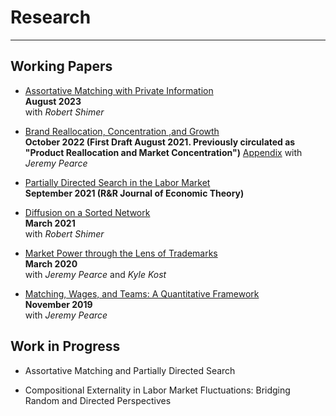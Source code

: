 # Research
---

## Working Papers

* [Assortative Matching with Private Information](files/two-sided-as-2023-09-13.pdf) <br/>
**August 2023**<br/>
with *Robert Shimer*

* [Brand Reallocation, Concentration ,and Growth](files/PW_010923.pdf) <br/>
**October 2022 (First Draft August 2021. Previously circulated as "Product Reallocation and Market Concentration")** [Appendix](files/tm_pw_apx_oct22.pdf)
with *Jeremy Pearce*


* [Partially Directed Search in the Labor Market](files/LW-PDS.pdf) <br/>
**September 2021 (R&R Journal of Economic Theory)**

* [Diffusion on a Sorted Network](files/sorting_draft_mar.pdf)<br/>
**March 2021**<br/>
with *Robert Shimer* 

* [Market Power through the Lens of Trademarks](files/KPW_paper_032920.pdf)<br/>
**March 2020**<br/>
with *Jeremy Pearce* and *Kyle Kost*

* [Matching, Wages, and Teams: A Quantitative Framework](files/pearce_wu_optimal_teams_paper_111619.pdf)<br/>
**November 2019**<br/>
with *Jeremy Pearce* 



## Work in Progress

* Assortative Matching and Partially Directed Search 



* Compositional Externality in Labor Market Fluctuations: Bridging Random and Directed Perspectives 

